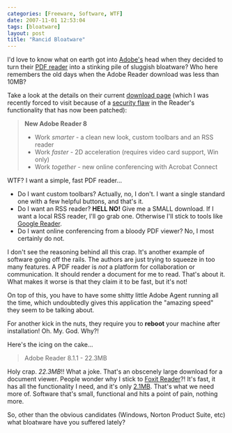 ```yaml
---
categories: [Freeware, Software, WTF]
date: 2007-11-01 12:53:04
tags: [bloatware]
layout: post
title: "Rancid Bloatware"
---
```

I'd love to know what on earth got into <a href="http://www.adobe.com/" title="Adobe">Adobe's</a> head when they decided to turn their <a href="http://www.adobe.com/products/reader/" title="Adobe Reader">PDF reader</a> into a stinking pile of sluggish bloatware? Who here remembers the old days when the Adobe Reader download was less than 10MB?

Take a look at the details on their current <a href="http://www.adobe.com/products/acrobat/readstep2.html" title="Reader Download">download page</a> (which I was recently forced to visit because of a <a href="http://www.theregister.co.uk/posts/new_gozi_strain/print.html" title="New Strain of Gozi Trojan Prowls the Net">security flaw</a> in the Reader's functionality that has now been patched):

<!--more-->
<blockquote><p><b>New Adobe Reader 8
</b><ul><li>Work <i>smarter</i> - a clean new look, custom toolbars and an RSS reader</li><li>Work <i>faster</i> - 2D acceleration (requires video card support, Win only)</li><li>Work <i>together</i> - new online conferencing with Acrobat Connect</li></p></blockquote>WTF? I want a simple, fast PDF reader...<ul><li>Do I want custom toolbars? Actually, no, I don't. I want a single standard one with a few helpful buttons, and that's it.</li><li>Do I want an RSS reader? <strong>HELL NO!</strong> Give me a SMALL download. If I want a local RSS reader, I'll go grab one. Otherwise I'll stick to tools like <a href="http://www.google.com/reader/view/" title="Google Reader">Google Reader</a>.</li><li>Do I want online conferencing from a bloody PDF viewer? No, I most certainly do not.</li></ul>I don't see the reasoning behind all this crap. It's another example of software going off the rails. The authors are just trying to squeeze in too many features. A PDF reader is <em>not</em> a platform for collaboration or communication. It should render a document for me to read. That's about it. What makes it worse is that they claim it to be fast, but it's not!

On top of this, you have to have some shitty little Adobe Agent running all the time, which undoubtedly gives this application the "amazing speed" they seem to be talking about.

For another kick in the nuts, they require you to <strong>reboot</strong> your machine after installation! Oh. My. God. Why?!

Here's the icing on the cake...<blockquote><p>Adobe Reader 8.1.1 - 22.3MB</p></blockquote>Holy crap. <em>22.3MB</em>!! What a joke. That's an obscenely large download for a document viewer. People wonder why I stick to <a href="http://www.foxitsoftware.com/pdf/rd_intro.php" title="Foxit Software">Foxit Reader</a>?! It's fast, it has all the functionality I need, and it's only <u>2.1MB</u>. That's what we need more of. Software that's small, functional and hits a point of pain, nothing more.

So, other than the obvious candidates (Windows, Norton Product Suite, etc) what bloatware have you suffered lately?
